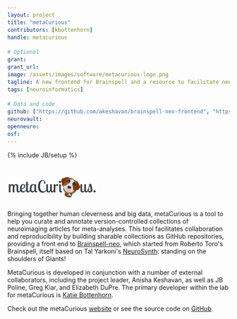 ```yaml
---
layout: project
title: "metaCurious"
contributors: [kbottenhorn]
handle: metacurious

# Optional
grant:
grant_url:
image: /assets/images/software/metacurious-logo.png
tagline: A new frontend for Brainspell and a resource to facilitate neuroimaging meta-analysis.
tags: [neuroinformatics]

# Data and code
github: ["https://github.com/akeshavan/brainspell-neo-frontend", "https://github.com/OpenNeuroLab/brainspell-neo"]
neurovault:
openneuro:
osf:
---
```

{% include JB/setup %}

# <img src="/assets/images/software/metacurious-banner.png" width="40%">
Bringing together human cleverness and big data, metaCurious is a tool to help you curate and annotate version-controlled collections of neuroimaging articles for meta-analyses. This tool facilitates collaboration and reproducibility by building sharable collections as GitHub repositories, providing a front end to [Brainspell-neo](https://brainspell.herokuapp.com), which started from Roberto Toro's Brainspell, itself based on Tal Yarkoni's [NeuroSynth](http://neurosynth.org): standing on the shoulders of Giants!

MetaCurious is developed in conjunction with a number of external collaborators, including the project leader, Anisha Keshavan, as well as JB Poline, Greg Kiar, and Elizabeth DuPre. The primary developer within the lab for metaCurious is [Katie Bottenhorn](/team/bottenhorn-katherine).

Check out the metaCurious [website](https://metacurious.org/) or see the source code on [GitHub](https://github.com/akeshavan/brainspell-neo-frontend).
